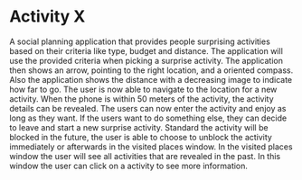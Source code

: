 # Activity X
A social planning application that provides people surprising activities based on their criteria like type, budget and distance.
The application will use the provided criteria when picking a surprise activity.
The application then shows an arrow, pointing to the right location, and a oriented compass.
Also the application shows the distance with a decreasing image to indicate how far to go.
The user is now able to navigate to the location for a new activity.
When the phone is within 50 meters of the activity, the activity details can be revealed.
The users can now enter the activity and enjoy as long as they want.
If the users want to do something else, they can decide to leave and start a new surprise activity. 
Standard the activity will be blocked in the future, the user is able to choose to unblock the activity immediately or afterwards in the visited places window.
In the visited places window the user will see all activities that are revealed in the past.
In this window the user can click on a activity to see more information.
